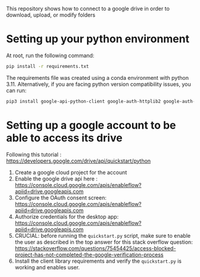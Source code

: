 This repository shows how to connect to a google drive in order to download, upload, or modify folders

# Setting up your python environment
At root, run the following command: 

```bash 
pip install -r requirements.txt
```
The requirements file was created using a conda environment with python 3.11. 
Alternatively, if you are facing python version compatibility issues, you can run: 
```bash 
pip3 install google-api-python-client google-auth-httplib2 google-auth-oauthlib tabulate requests tqdm
```





# Setting up a google account to be able to access its drive 

Following this tutorial : https://developers.google.com/drive/api/quickstart/python 
   1. Create a google cloud project for the account
   2. Enable the google drive api here : https://console.cloud.google.com/apis/enableflow?apiid=drive.googleapis.com
   3. Configure the OAuth consent screen: https://console.cloud.google.com/apis/enableflow?apiid=drive.googleapis.com
   4. Authorize credentials for the desktop app: https://console.cloud.google.com/apis/enableflow?apiid=drive.googleapis.com
   5. CRUCIAL: before running the `quickstart.py` script, make sure to enable the user as described in the top answer for this stack overflow question: https://stackoverflow.com/questions/75454425/access-blocked-project-has-not-completed-the-google-verification-process
   6. Install the client library requirements and verify the `quickstart.py` is working and enables user.


